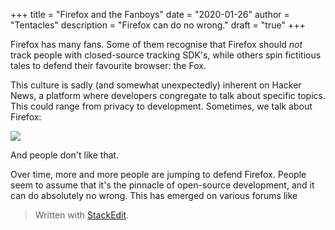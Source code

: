 +++
title = "Firefox and the Fanboys"
date = "2020-01-26"
author = "Tentacles"
description = "Firefox can do no wrong."
draft = "true"
+++


Firefox has many fans. Some of them recognise that Firefox should *not* track people with closed-source tracking SDK's, while others spin fictitious tales to defend their favourite browser: the Fox.

This culture is sadly (and somewhat unexpectedly) inherent on Hacker News, a platform where developers congregate to talk about specific topics. This could range from privacy to development. Sometimes, we talk about Firefox:

![](https://i.imgur.com/MVxrCdA.png)

And people don't like that.

Over time, more and more people are jumping to defend Firefox. People seem to assume that it's the pinnacle of open-source development, and it can do absolutely no wrong. This has emerged on various forums like 


> Written with [StackEdit](https://stackedit.io/).
<!--stackedit_data:
eyJoaXN0b3J5IjpbMTQ0NjEwMjU1XX0=
-->